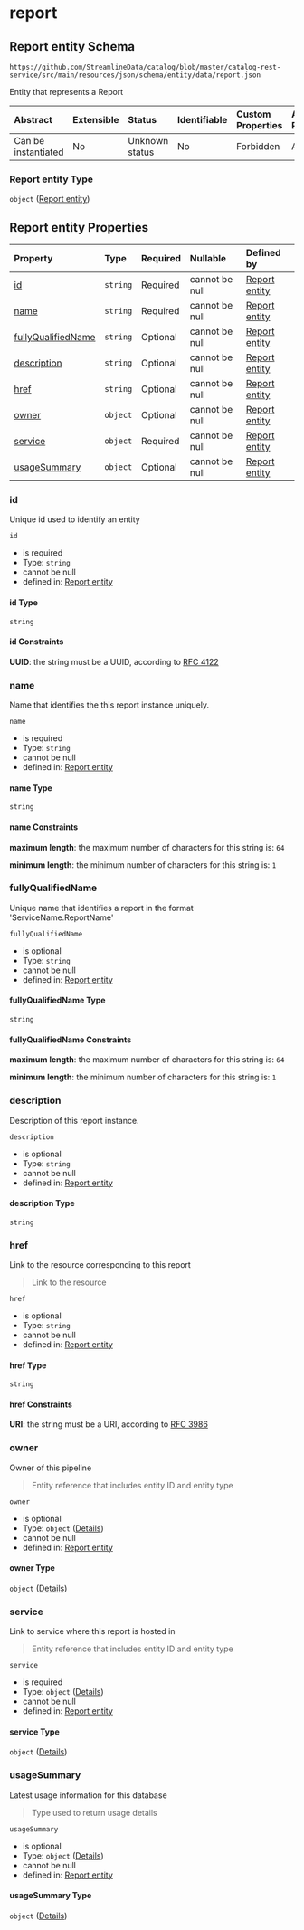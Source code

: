 # report

## Report entity Schema

```text
https://github.com/StreamlineData/catalog/blob/master/catalog-rest-service/src/main/resources/json/schema/entity/data/report.json
```

Entity that represents a Report

| Abstract | Extensible | Status | Identifiable | Custom Properties | Additional Properties | Access Restrictions | Defined In |
| :--- | :--- | :--- | :--- | :--- | :--- | :--- | :--- |
| Can be instantiated | No | Unknown status | No | Forbidden | Allowed | none | [report.json](https://github.com/parthp2107/jsonTesting/tree/982c19ce17ac8d846e924786a3bf1598f2ce11b7/Entities/out/entity/data/report.json) |

### Report entity Type

`object` \([Report entity](report.md)\)

## Report entity Properties

| Property | Type | Required | Nullable | Defined by |
| :--- | :--- | :--- | :--- | :--- |
| [id](report.md#id) | `string` | Required | cannot be null | [Report entity](../../types/common/common-definitions-uuid.md) |
| [name](report.md#name) | `string` | Required | cannot be null | [Report entity](report-properties-name.md) |
| [fullyQualifiedName](report.md#fullyqualifiedname) | `string` | Optional | cannot be null | [Report entity](report-properties-fullyqualifiedname.md) |
| [description](report.md#description) | `string` | Optional | cannot be null | [Report entity](report-properties-description.md) |
| [href](report.md#href) | `string` | Optional | cannot be null | [Report entity](../../types/common/common-definitions-href.md) |
| [owner](report.md#owner) | `object` | Optional | cannot be null | [Report entity](../../types/common/common-definitions-entityreference.md) |
| [service](report.md#service) | `object` | Required | cannot be null | [Report entity](../../types/common/common-definitions-entityreference.md) |
| [usageSummary](report.md#usagesummary) | `object` | Optional | cannot be null | [Report entity](../../types/common/common-definitions-usagedetails.md) |

### id

Unique id used to identify an entity

`id`

* is required
* Type: `string`
* cannot be null
* defined in: [Report entity](../../types/common/common-definitions-uuid.md)

#### id Type

`string`

#### id Constraints

**UUID**: the string must be a UUID, according to [RFC 4122](https://tools.ietf.org/html/rfc4122)

### name

Name that identifies the this report instance uniquely.

`name`

* is required
* Type: `string`
* cannot be null
* defined in: [Report entity](report-properties-name.md)

#### name Type

`string`

#### name Constraints

**maximum length**: the maximum number of characters for this string is: `64`

**minimum length**: the minimum number of characters for this string is: `1`

### fullyQualifiedName

Unique name that identifies a report in the format 'ServiceName.ReportName'

`fullyQualifiedName`

* is optional
* Type: `string`
* cannot be null
* defined in: [Report entity](report-properties-fullyqualifiedname.md)

#### fullyQualifiedName Type

`string`

#### fullyQualifiedName Constraints

**maximum length**: the maximum number of characters for this string is: `64`

**minimum length**: the minimum number of characters for this string is: `1`

### description

Description of this report instance.

`description`

* is optional
* Type: `string`
* cannot be null
* defined in: [Report entity](report-properties-description.md)

#### description Type

`string`

### href

Link to the resource corresponding to this report

> Link to the resource

`href`

* is optional
* Type: `string`
* cannot be null
* defined in: [Report entity](../../types/common/common-definitions-href.md)

#### href Type

`string`

#### href Constraints

**URI**: the string must be a URI, according to [RFC 3986](https://tools.ietf.org/html/rfc3986)

### owner

Owner of this pipeline

> Entity reference that includes entity ID and entity type

`owner`

* is optional
* Type: `object` \([Details](../../types/common/common-definitions-entityreference.md)\)
* cannot be null
* defined in: [Report entity](../../types/common/common-definitions-entityreference.md)

#### owner Type

`object` \([Details](../../types/common/common-definitions-entityreference.md)\)

### service

Link to service where this report is hosted in

> Entity reference that includes entity ID and entity type

`service`

* is required
* Type: `object` \([Details](../../types/common/common-definitions-entityreference.md)\)
* cannot be null
* defined in: [Report entity](../../types/common/common-definitions-entityreference.md)

#### service Type

`object` \([Details](../../types/common/common-definitions-entityreference.md)\)

### usageSummary

Latest usage information for this database

> Type used to return usage details

`usageSummary`

* is optional
* Type: `object` \([Details](../../types/common/common-definitions-usagedetails.md)\)
* cannot be null
* defined in: [Report entity](../../types/common/common-definitions-usagedetails.md)

#### usageSummary Type

`object` \([Details](../../types/common/common-definitions-usagedetails.md)\)

